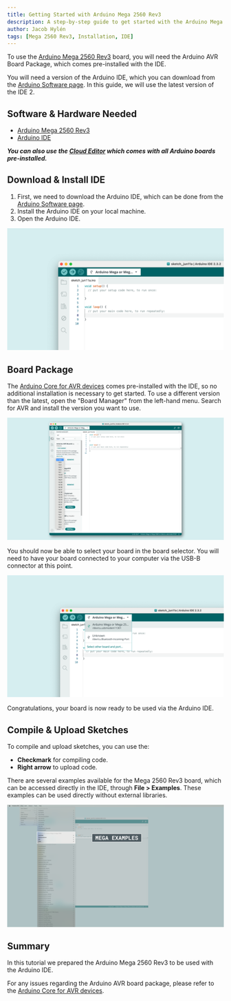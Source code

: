 ```yaml
---
title: Getting Started with Arduino Mega 2560 Rev3
description: A step-by-step guide to get started with the Arduino Mega 2560 Rev3.
author: Jacob Hylén
tags: [Mega 2560 Rev3, Installation, IDE]
---
```


To use the [Arduino Mega 2560 Rev3](hardware/mega-2560/) board, you will need the Arduino AVR Board Package, which comes pre-installed with the IDE.

You will need a version of the Arduino IDE, which you can download from the [Arduino Software page](https://www.arduino.cc/en/software). In this guide, we will use the latest version of the IDE 2.

## Software & Hardware Needed

- [Arduino Mega 2560 Rev3](https://store.arduino.cc/products/arduino-mega-2560-rev3)
- [Arduino IDE](/software/ide-v2)

***You can also use the [Cloud Editor](https://create.arduino.cc/editor) which comes with all Arduino boards pre-installed.*** 

## Download & Install IDE

1. First, we need to download the Arduino IDE, which can be done from the [Arduino Software page](https://www.arduino.cc/en/software/).
2. Install the Arduino IDE on your local machine.
3. Open the Arduino IDE.

![The Arduino IDE.](./assets/open-ide.png)

## Board Package

The [Arduino Core for AVR devices](https://github.com/arduino/ArduinoCore-avr) comes pre-installed with the IDE, so no additional installation is necessary to get started. To use a different version than the latest, open the "Board Manager" from the left-hand menu. Search for AVR and install the version you want to use.

![Arduino AVR Board Package](./assets/install-mega-core.png)

You should now be able to select your board in the board selector. You will need to have your board connected to your computer via the USB-B connector at this point.

![Arduino Mega 2560 Rev3 board found.](./assets/mega-connected.png)

Congratulations, your board is now ready to be used via the Arduino IDE.

## Compile & Upload Sketches

To compile and upload sketches, you can use the:
- **Checkmark** for compiling code.
- **Right arrow** to upload code.

There are several examples available for the Mega 2560 Rev3 board, which can be accessed directly in the IDE, through **File > Examples**. These examples can be used directly without external libraries.

![Mega 2560 Rev3 examples.](./assets/mega-examples.png)

## Summary

In this tutorial we prepared the Arduino Mega 2560 Rev3 to be used with the Arduino IDE.

For any issues regarding the Arduino AVR board package, please refer to the [Arduino Core for AVR devices](https://github.com/arduino/ArduinoCore-avr).